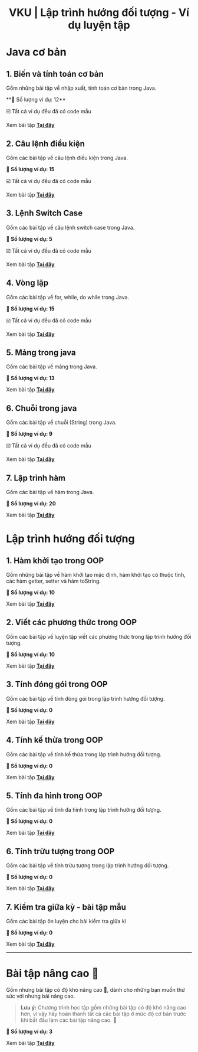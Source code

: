 <div align="center">

# VKU | Lập trình hướng đối tượng - Ví dụ luyện tập
</div>

# Java cơ bản

## 1. Biến và tính toán cơ bản

Gồm những bài tập về nhập xuất, tính toán cơ bản trong Java.

️**🎯 Số lượng ví dụ: 12**

☑️ Tất cả ví dụ đều đã có code mẫu

Xem bài tập **[Tại đây](./basic-variable-and-calculations/)**

## 2. Câu lệnh điều kiện

Gồm các bài tập về câu lệnh điều kiện trong Java.

**🎯 Số lượng ví dụ: 15**

☑️ Tất cả ví dụ đều đã có code mẫu

Xem bài tập **[Tại đây](./basic-conditional-statement/)**

## 3. Lệnh Switch Case

Gồm các bài tập về câu lệnh switch case trong Java.

**🎯 Số lượng ví dụ: 5**

☑️ Tất cả ví dụ đều đã có code mẫu

Xem bài tập **[Tại đây](./basic-switchcase/)**

## 4. Vòng lặp

Gồm các bài tập về for, while, do while trong Java.

**🎯 Số lượng ví dụ: 15**

☑️ Tất cả ví dụ đều đã có code mẫu

Xem bài tập **[Tại đây](./basic-loop/)**

## 5. Mảng trong java

Gồm các bài tập về mảng trong Java.

**🎯 Số lượng ví dụ: 13**

Xem bài tập **[Tại đây](./basic-array/)**

## 6. Chuỗi trong java

Gồm các bài tập về chuỗi (String) trong Java.

**🎯 Số lượng ví dụ: 9**

☑️ Tất cả ví dụ đều đã có code mẫu

Xem bài tập **[Tại đây](./basic-string/)**

## 7. Lập trình hàm

Gồm các bài tập về hàm trong Java.

**🎯 Số lượng ví dụ: 20**

Xem bài tập **[Tại đây](./basic-method/)**

# Lập trình hướng đối tượng

## 1. Hàm khởi tạo trong OOP

Gồm những bài tập về hàm khởi tạo mặc định, hàm khởi tạo có thuộc tính, các hàm getter, setter và hàm toString.

**🎯 Số lượng ví dụ: 10**

Xem bài tập **[Tại đây](./oop-constructor/)**

## 2. Viết các phương thức trong OOP
Gồm các bài tập về luyện tập viết các phương thức trong lập trình hướng đối tượng.

**🎯 Số lượng ví dụ: 10**

Xem bài tập **[Tại đây](./oop-method/)**

## 3. Tính đóng gói trong OOP

Gồm các bài tập về tính đóng gói trong lập trình hướng đối tượng.

**🎯 Số lượng ví dụ: 0**

Xem bài tập **[Tại đây](./oop-encapsulation/)**

## 4. Tính kế thừa trong OOP

Gồm các bài tập về tính kế thừa trong lập trình hướng đối tượng.

**🎯 Số lượng ví dụ: 0**

Xem bài tập **[Tại đây](./oop-inheritance/)**

## 5. Tính đa hình trong OOP
Gồm các bài tập về tính đa hình trong lập trình hướng đối tượng.

**🎯 Số lượng ví dụ: 0**

Xem bài tập **[Tại đây](./oop-polymorphism/)**

## 6. Tính trừu tượng trong OOP

Gồm các bài tập về tính trừu tượng trong lập trình hướng đối tượng.

**🎯 Số lượng ví dụ: 0**

Xem bài tập **[Tại đây](./oop-abstraction/)**

## 7. Kiểm tra giữa kỳ - bài tập mẫu

Gồm các bài tập ôn luyện cho bài kiểm tra giữa kì

**🎯 Số lượng ví dụ: 0**

Xem bài tập **[Tại đây](./midterm-exam/)**

<hr>

# Bài tập nâng cao 🚀

Gồm nhưng bài tập có độ khó nâng cao 🚀, dành cho những bạn muốn thử sức với nhưng bài nâng cao.

> **Lưu ý:** Chương trình học tập gồm những bài tập có độ khó nâng cao hơn, vì vậy hãy hoàn thành tất cả các bài tập ở mức độ cơ bản trước khi bắt đầu làm các bài tập nâng cao. 🚀


**🎯 Số lượng ví dụ: 3**

Xem bài tập **[Tại đây](./advanced-exercises/)**
